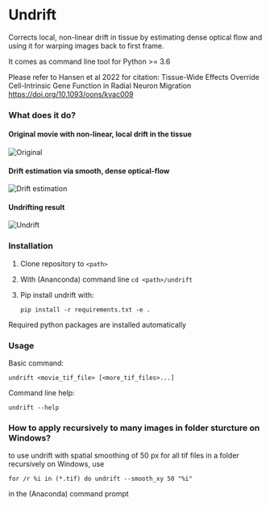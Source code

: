 # Undrift
Corrects local, non-linear drift in tissue by estimating dense optical flow and
using it for warping images back to first frame.

It comes as command line tool for Python >= 3.6

Please refer to Hansen et al 2022 for citation:
Tissue-Wide Effects Override Cell-Intrinsic Gene Function in Radial Neuron Migration 
https://doi.org/10.1093/oons/kvac009

### What does it do?
#### Original movie with non-linear, local drift in the tissue
![Original](example/res/a_orig.gif) 

#### Drift estimation via smooth, dense optical-flow
![Drift estimation](example/res/b_drift.gif) 

#### Undrifting result
![Undrift](example/res/c_undrift.gif)

### Installation
1. Clone repository to `<path>`
2. With (Ananconda) command line `cd <path>/undrift`
3. Pip install undrift with:

    ```pip install -r requirements.txt -e .```

Required python packages are installed automatically

### Usage

Basic command:

```undrift <movie_tif_file> [<more_tif_files>...]```

Command line help:

```undrift --help```

### How to apply recursively to many images in folder sturcture on Windows?
to use undrift with spatial smoothing of 50 px for all tif files in a folder recursively on Windows, use

```for /r %i in (*.tif) do undrift --smooth_xy 50 "%i"```

in the (Anaconda) command prompt
